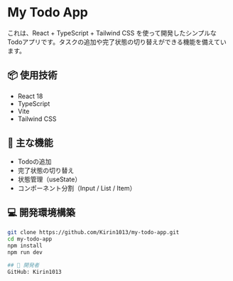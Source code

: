 # My Todo App

これは、React + TypeScript + Tailwind CSS を使って開発したシンプルなTodoアプリです。タスクの追加や完了状態の切り替えができる機能を備えています。

## 📦 使用技術

- React 18
- TypeScript
- Vite
- Tailwind CSS

## 🔧 主な機能

- Todoの追加
- 完了状態の切り替え
- 状態管理（useState）
- コンポーネント分割（Input / List / Item）

## 💻 開発環境構築

```bash
git clone https://github.com/Kirin1013/my-todo-app.git
cd my-todo-app
npm install
npm run dev

## 👤 開発者
GitHub: Kirin1013